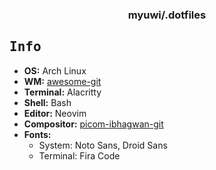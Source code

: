 <h3 align="center">myuwi/.dotfiles</h3>

## <samp>Info</samp>

- **OS:** Arch Linux
- **WM:** [awesome-git](https://aur.archlinux.org/packages/awesome-git)
- **Terminal:** Alacritty
- **Shell:** Bash
- **Editor:** Neovim
- **Compositor:** [picom-ibhagwan-git](https://github.com/ibhagwan/picom)
- **Fonts:**
  - System: Noto Sans, Droid Sans
  - Terminal: Fira Code
